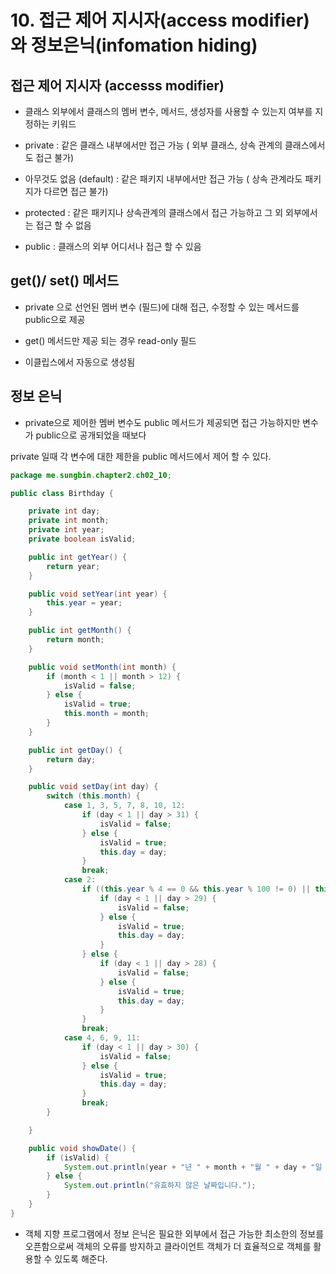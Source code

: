 # 10. 접근 제어 지시자(access modifier)와 정보은닉(infomation hiding)

## 접근 제어 지시자 (accesss modifier)

- 클래스 외부에서 클래스의 멤버 변수, 메서드, 생성자를 사용할 수 있는지 여부를 지정하는 키워드

- private : 같은 클래스 내부에서만 접근 가능 ( 외부 클래스, 상속 관계의 클래스에서도 접근 불가)

- 아무것도 없음 (default) : 같은 패키지 내부에서만 접근 가능 ( 상속 관계라도 패키지가 다르면 접근 불가)

- protected : 같은 패키지나 상속관계의 클래스에서 접근 가능하고 그 외 외부에서는 접근 할 수 없음

- public : 클래스의 외부 어디서나 접근 할 수 있음


## get()/ set() 메서드

- private 으로 선언된 멤버 변수 (필드)에 대해 접근, 수정할 수 있는 메서드를 public으로 제공

- get() 메서드만 제공 되는 경우 read-only 필드

- 이클립스에서 자동으로 생성됨


## 정보 은닉

- private으로 제어한 멤버 변수도 public 메서드가 제공되면 접근 가능하지만 변수가 public으로 공개되었을 때보다

private 일때 각 변수에 대한 제한을 public 메서드에서 제어 할 수 있다.


``` java
package me.sungbin.chapter2.ch02_10;

public class Birthday {

    private int day;
    private int month;
    private int year;
    private boolean isValid;

    public int getYear() {
        return year;
    }

    public void setYear(int year) {
        this.year = year;
    }

    public int getMonth() {
        return month;
    }

    public void setMonth(int month) {
        if (month < 1 || month > 12) {
            isValid = false;
        } else {
            isValid = true;
            this.month = month;
        }
    }

    public int getDay() {
        return day;
    }

    public void setDay(int day) {
        switch (this.month) {
            case 1, 3, 5, 7, 8, 10, 12:
                if (day < 1 || day > 31) {
                    isValid = false;
                } else {
                    isValid = true;
                    this.day = day;
                }
                break;
            case 2:
                if ((this.year % 4 == 0 && this.year % 100 != 0) || this.year % 400 == 0) {
                    if (day < 1 || day > 29) {
                        isValid = false;
                    } else {
                        isValid = true;
                        this.day = day;
                    }
                } else {
                    if (day < 1 || day > 28) {
                        isValid = false;
                    } else {
                        isValid = true;
                        this.day = day;
                    }
                }
                break;
            case 4, 6, 9, 11:
                if (day < 1 || day > 30) {
                    isValid = false;
                } else {
                    isValid = true;
                    this.day = day;
                }
                break;
        }

    }

    public void showDate() {
        if (isValid) {
            System.out.println(year + "년 " + month + "월 " + day + "일 입니다.");
        } else {
            System.out.println("유효하지 않은 날짜입니다.");
        }
    }
}

```

- 객체 지향 프로그램에서 정보 은닉은 필요한 외부에서 접근 가능한 최소한의 정보를 오픈함으로써 객체의 오류를 방지하고 클라이언트 객체가 더 효율적으로 객체를 활용할 수 있도록 해준다.
